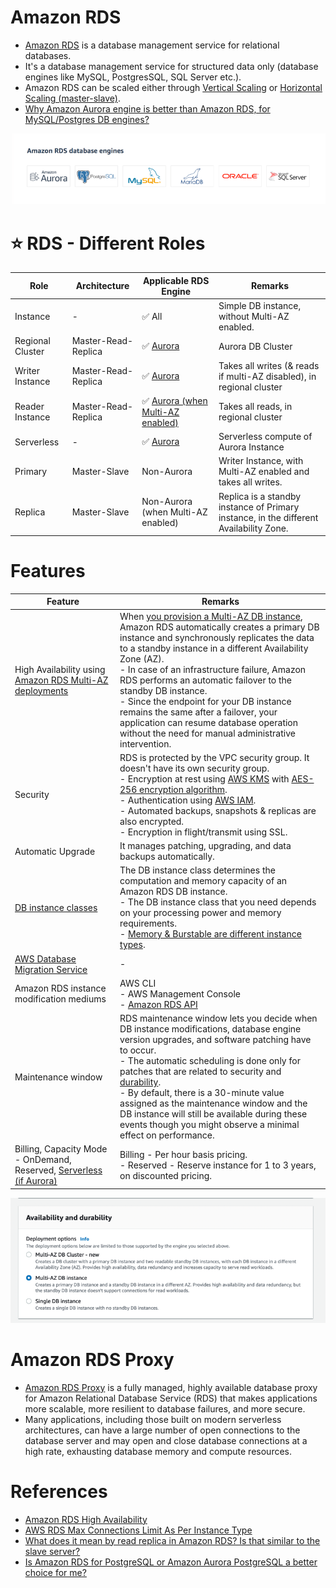 # Amazon RDS
- [Amazon RDS](https://aws.amazon.com/rds/) is a database management service for relational databases.
- It's a database management service for structured data only (database engines like MySQL, PostgresSQL, SQL Server etc.).
- Amazon RDS can be scaled either through [Vertical Scaling](../../../1_HLDDesignComponents/0_SystemGlossaries/Scalability/DBScalability.md) or [Horizontal Scaling (master-slave)](../../../1_HLDDesignComponents/0_SystemGlossaries/Scalability/DBScalability.md).
- [Why Amazon Aurora engine is better than Amazon RDS, for MySQL/Postgres DB engines?](AmazonAuroraVsRDS.md)

![img.png](../assests/RDS_database_engines.png)

# :star: RDS - Different Roles

| Role             | Architecture        | Applicable RDS Engine                                                     | Remarks                                                                                |
|------------------|---------------------|---------------------------------------------------------------------------|----------------------------------------------------------------------------------------|
| Instance         | -                   | :white_check_mark: All                                                    | Simple DB instance, without Multi-AZ enabled.                                          |
| Regional Cluster | Master-Read-Replica | :white_check_mark: [Aurora](AmazonAurora.md)                           | Aurora DB Cluster                                                                      |
| Writer Instance  | Master-Read-Replica | :white_check_mark: [Aurora](AmazonAurora.md)                           | Takes all writes (& reads if multi-AZ disabled), in regional cluster                   |
| Reader Instance  | Master-Read-Replica | :white_check_mark: [Aurora (when Multi-AZ enabled)](AmazonAurora.md)   | Takes all reads, in regional cluster                                                   |
| Serverless       | -                   | :white_check_mark: [Aurora](AmazonAurora.md)                           | Serverless compute of Aurora Instance                                                  |
| Primary          | Master-Slave        | Non-Aurora                                                                | Writer Instance, with Multi-AZ enabled and takes all writes.                           |
| Replica          | Master-Slave        | Non-Aurora (when Multi-AZ enabled)                                        | Replica is a standby instance of Primary instance, in the different Availability Zone. |

# Features

| Feature                                                                                                     | Remarks                                                                                                                                                                                                                                                                                                                                                                                                                                                                                                                                                          |
|-------------------------------------------------------------------------------------------------------------|------------------------------------------------------------------------------------------------------------------------------------------------------------------------------------------------------------------------------------------------------------------------------------------------------------------------------------------------------------------------------------------------------------------------------------------------------------------------------------------------------------------------------------------------------------------|
| High Availability using [Amazon RDS Multi-AZ deployments](https://aws.amazon.com/rds/ha/)                   | When [you provision a Multi-AZ DB instance](https://aws.amazon.com/rds/features/multi-az/), Amazon RDS automatically creates a primary DB instance and synchronously replicates the data to a standby instance in a different Availability Zone (AZ).<br/>- In case of an infrastructure failure, Amazon RDS performs an automatic failover to the standby DB instance.<br/>- Since the endpoint for your DB instance remains the same after a failover, your application can resume database operation without the need for manual administrative intervention. |
| Security                                                                                                    | RDS is protected by the VPC security group. It doesn't have its own security group.<br/>- Encryption at rest using [AWS KMS](../../2_SecurityAndIdentityServices/AWSKMS.md) with [AES-256 encryption algorithm](https://docs.aws.amazon.com/AmazonRDS/latest/UserGuide/Overview.Encryption.html).<br/>- Authentication using [AWS IAM](../../2_SecurityAndIdentityServices/AWSUsers&AccessMgmt/AWSIAM.md).<br/>- Automated backups, snapshots & replicas are also encrypted.<br/>- Encryption in flight/transmit using SSL.                                      |
| Automatic Upgrade                                                                                           | It manages patching, upgrading, and data backups automatically.                                                                                                                                                                                                                                                                                                                                                                                                                                                                                                  |
| [DB instance classes](https://docs.aws.amazon.com/AmazonRDS/latest/UserGuide/Concepts.DBInstanceClass.html) | The DB instance class determines the computation and memory capacity of an Amazon RDS DB instance. <br/>- The DB instance class that you need depends on your processing power and memory requirements.<br/>- [Memory & Burstable are different instance types](https://aws.amazon.com/rds/instance-types/).                                                                                                                                                                                                                                                     |
| [AWS Database Migration Service](../AWSDataMigrationService.md)                                             | -                                                                                                                                                                                                                                                                                                                                                                                                                                                                                                                                                                |
| Amazon RDS instance modification mediums                                                                    | AWS CLI<br/>- AWS Management Console<br/>- [Amazon RDS API](https://docs.aws.amazon.com/AmazonRDS/latest/UserGuide/ProgrammingGuide.html)                                                                                                                                                                                                                                                                                                                                                                                                                        |
| Maintenance window                                                                                          | RDS maintenance window lets you decide when DB instance modifications, database engine version upgrades, and software patching have to occur.<br/>- The automatic scheduling is done only for patches that are related to security and [durability](../../../1_HLDDesignComponents/0_SystemGlossaries/Database/Durability.md).<br/>- By default, there is a 30-minute value assigned as the maintenance window and the DB instance will still be available during these events though you might observe a minimal effect on performance.                         |
| Billing, Capacity Mode - OnDemand, Reserved, [Serverless (if Aurora)](../ScalingServerlessDB.md)                                  | Billing - Per hour basis pricing.<br/>- Reserved - Reserve instance for 1 to 3 years, on discounted pricing.                                                                                                                                                                                                                                                                                                                                                                                                                                                                                                                         |

![img.png](../assests/rds_ha_setup_steps.png)

# Amazon RDS Proxy
- [Amazon RDS Proxy](https://aws.amazon.com/rds/proxy/) is a fully managed, highly available database proxy for Amazon Relational Database Service (RDS) that makes applications more scalable, more resilient to database failures, and more secure.
- Many applications, including those built on modern serverless architectures, can have a large number of open connections to the database server and may open and close database connections at a high rate, exhausting database memory and compute resources.

# References
- [Amazon RDS High Availability](https://aws.amazon.com/rds/ha/)
- [AWS RDS Max Connections Limit As Per Instance Type](https://sysadminxpert.com/aws-rds-max-connections-limit/)
- [What does it mean by read replica in Amazon RDS? Is that similar to the slave server?](https://www.quora.com/What-does-it-mean-by-read-replica-in-Amazon-RDS-Is-that-similar-to-the-slave-server)
- [Is Amazon RDS for PostgreSQL or Amazon Aurora PostgreSQL a better choice for me?](https://aws.amazon.com/blogs/database/is-amazon-rds-for-postgresql-or-amazon-aurora-postgresql-a-better-choice-for-me/)